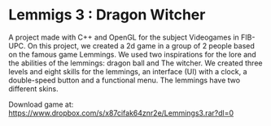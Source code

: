 # Lemmigs 3 : Dragon Witcher

A project made with C++ and OpenGL for the subject Videogames in FIB-UPC.
On this project, we created a 2d game in a group of 2 people based on the famous game Lemmings. We used two inspirations for the lore and the abilities of the lemmings: dragon ball and The witcher.
We created three levels and eight skills for the lemmings, an interface (UI) with a clock, a double-speed button and a functional menu. The lemmings have two different skins.

Download game at:
https://www.dropbox.com/s/x87cifak64znr2e/Lemmings3.rar?dl=0
